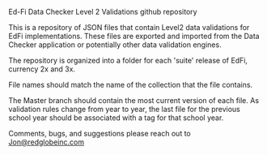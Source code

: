 Ed-Fi Data Checker Level 2 Validations github repository

This is a repository of JSON files that contain Level2 data validations for EdFi implementations. These files are exported and imported from the Data Checker application or potentially other data validation engines.

The repository is organized into a folder for each 'suite' release of EdFi, currency 2x and 3x.

File names should match the name of the collection that the file contains.

The Master branch should contain the most current version of each file. As validation rules change from year to year, the last file for the previous school year should be associated with a tag for that school year.

Comments, bugs, and suggestions please reach out to Jon@redglobeinc.com
